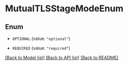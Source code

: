 # MutualTLSStageModeEnum

## Enum


* `OPTIONAL` (value: `"optional"`)

* `REQUIRED` (value: `"required"`)


[[Back to Model list]](../README.md#documentation-for-models) [[Back to API list]](../README.md#documentation-for-api-endpoints) [[Back to README]](../README.md)


